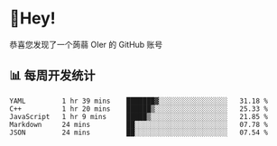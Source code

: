 # 👋Hey!
恭喜您发现了一个蒟蒻 OIer 的 GitHub 账号

## 📊 每周开发统计
<!--START_SECTION:waka-->
```text
YAML         1 hr 39 mins    ███████▓░░░░░░░░░░░░░░░░░   31.18 % 
C++          1 hr 20 mins    ██████▒░░░░░░░░░░░░░░░░░░   25.33 % 
JavaScript   1 hr 9 mins     █████▒░░░░░░░░░░░░░░░░░░░   21.85 % 
Markdown     24 mins         ██░░░░░░░░░░░░░░░░░░░░░░░   07.78 % 
JSON         24 mins         ██░░░░░░░░░░░░░░░░░░░░░░░   07.54 % 
```
<!--END_SECTION:waka-->
